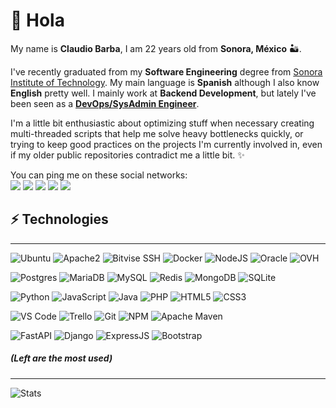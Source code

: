 # 👋 Hola

My name is __Claudio Barba__, I am 22 years old from __Sonora, México__ 🏜.  

I've recently graduated from my __Software Engineering__ degree from [Sonora Institute of Technology](https://www.itson.mx/). My main language is __Spanish__ although I also know __English__ pretty well. I mainly work at __Backend Development__, but lately I've been seen as a __[DevOps/SysAdmin Engineer](https://devops.stackexchange.com/a/160)__.  

I'm a little bit enthusiastic about optimizing stuff when necessary creating multi-threaded scripts that help me solve heavy bottlenecks quickly, or trying to keep good practices on the projects I'm currently involved in, even if my older public repositories contradict me a little bit. ✨

You can ping me on these social networks:  
[![](https://img.shields.io/badge/-@ClauditoBo-ff69b4?style=flat-square&logo=instagram&logoColor=white)](https://instagram.com/clauditobo)
[![](https://img.shields.io/badge/-@ClauditoBo-1DA1F2?style=flat-square&logo=twitter&logoColor=ffffff)](https://twitter.com/clauditobo)
[![](https://img.shields.io/badge/-Kledioz%236723-7289da?style=flat-square&logo=Discord&logoColor=white)](https://discordapp.com/users/268557885980672001)
[![](https://img.shields.io/badge/-Claudio_Bo-blue?style=flat-square&logo=Linkedin&logoColor=white)](https://www.linkedin.com/in/claudio-bo/)
[![](https://img.shields.io/badge/-claudiobo1122@gmail.com-red?style=flat-square&logo=gmail&logoColor=white)](mailto:claudiobo1122@gmail.com)

## ⚡ Technologies
---
<!-- DevOps: -->
![Ubuntu](https://img.shields.io/badge/Ubuntu-E95420?style=flat-square&logo=ubuntu&logoColor=white)
![Apache2](https://img.shields.io/badge/Apache2-D42029?style=flat-square&logo=apache&logoColor=white)
![Bitvise SSH](https://img.shields.io/badge/Bitvise_SSH_Client-2185D0?style=flat-square&logo=google-cloud&logoColor=white)
![Docker](https://img.shields.io/badge/Docker-0db7ed?style=flat-square&logo=docker&logoColor=white)
![NodeJS](https://img.shields.io/badge/NodeJS-6DA55F?style=flat-square&logo=node.js&logoColor=white)
![Oracle](https://img.shields.io/badge/Oracle_Cloud-F80000?style=flat-square&logo=oracle&logoColor=white)
![OVH](https://img.shields.io/badge/OVH-123F6D?style=flat-square&logo=ovh&logoColor=#123F6D)
<!-- Databases: -->
![Postgres](https://img.shields.io/badge/Postgres-316192?style=flat-square&logo=postgresql&logoColor=white)
![MariaDB](https://img.shields.io/badge/MariaDB-003545?style=flat-square&logo=mariadb&logoColor=white)
![MySQL](https://img.shields.io/badge/MySQL-00f?style=flat-square&logo=mysql&logoColor=white)
![Redis](https://img.shields.io/badge/Redis-DD0031?style=flat-square&logo=redis&logoColor=white)
![MongoDB](https://img.shields.io/badge/MongoDB-4ea94b?style=flat-square&logo=mongodb&logoColor=white)
![SQLite](https://img.shields.io/badge/SQLite-07405e?style=flat-square&logo=sqlite&logoColor=white)  
<!-- Languages: -->
![Python](https://img.shields.io/badge/-Python-3670A0?style=flat-square&logo=python&logoColor=white)
![JavaScript](https://img.shields.io/badge/-JavaScript-F7DF1C?style=flat-square&logo=javascript&logoColor=black&color=F7DF1C)
![Java](https://img.shields.io/badge/-Java-ED2025?style=flat-square&logo=ORACLE&logoColor=white&color=ED2025)
![PHP](https://img.shields.io/badge/PHP-777BB4?style=flat-square&logo=php&logoColor=white)
![HTML5](https://img.shields.io/badge/-HTML5-E44D27?style=flat-square&logo=html5&logoColor=ffffff)
![CSS3](https://img.shields.io/badge/-CSS3-1572B6?style=flat-square&logo=css3)  
<!-- Tools: -->
![VS Code](https://img.shields.io/badge/-VSCode-007ACC?style=flat-square&logo=visual-studio-code)
![Trello](https://img.shields.io/badge/Trello-026AA7?style=flat-square&logo=Trello&logoColor=white)
![Git](https://img.shields.io/badge/-Git-F05032?style=flat-square&logo=git&logoColor=ffffff)
![NPM](https://img.shields.io/badge/NPM-%23000000.svg?style=flat-square&logo=npm&logoColor=white)
![Apache Maven](https://img.shields.io/badge/Apache%20Maven-C71A36?style=flat-square&logo=Apache%20Maven&logoColor=white)  
<!-- Frameworks: -->
![FastAPI](https://img.shields.io/badge/FastAPI-005571?style=flat-square&logo=fastapi)
![Django](https://img.shields.io/badge/Django-092E20?style=flat-square&logo=django&logoColor=white)
![ExpressJS](https://img.shields.io/badge/ExpressJS-404d59?style=flat-square&logo=express&logoColor=61DAFB)
![Bootstrap](https://img.shields.io/badge/Bootstrap-563D7C?style=flat-square&logo=bootstrap&logoColor=white)
##### (Left are the most used)
---
![Stats](https://github-readme-stats.vercel.app/api?username=claudiobo&count_private=true&show_icons=true&include_all_commits=true&theme=dark)
